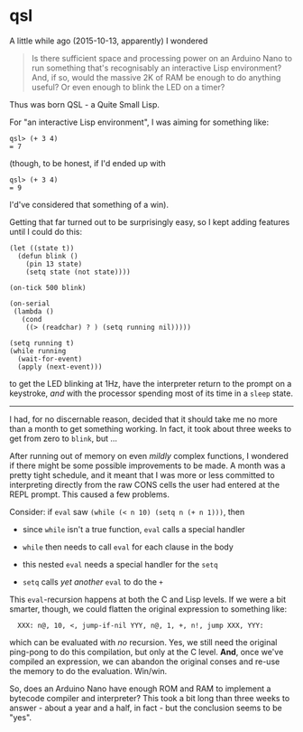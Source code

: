 qsl
===

A little while ago (2015-10-13, apparently) I wondered

>   Is there sufficient space and processing power on an Arduino Nano
>   to run something that's recognisably an interactive Lisp environment?
>   And, if so, would the massive 2K of RAM be enough to do anything useful?
>   Or even enough to blink the LED on a timer?

Thus was born QSL - a Quite Small Lisp.

For "an interactive Lisp environment", I was aiming for something like:
```
qsl> (+ 3 4)
= 7
```
(though, to be honest, if I'd ended up with
```
qsl> (+ 3 4)
= 9
```
I'd've considered that something of a win).

Getting that far turned out to be surprisingly easy, so I kept adding
features until I could do this:

```
(let ((state t))
  (defun blink ()
    (pin 13 state)
    (setq state (not state))))

(on-tick 500 blink)

(on-serial
 (lambda ()
   (cond
    ((> (readchar) ? ) (setq running nil)))))

(setq running t)
(while running
  (wait-for-event)
  (apply (next-event)))
```
to get the LED blinking at 1Hz, have the interpreter return to the
prompt on a keystroke, _and_ with the processor spending most of its
time in a `sleep` state.

----------------------------------------------------------------------------

I had, for no discernable reason, decided that it should take me no
more than a month to get something working.  In fact, it took about
three weeks to get from zero to `blink`, but ...

After running out of memory on even _mildly_ complex functions, I
wondered if there might be some possible improvements to be made.  A
month was a pretty tight schedule, and it meant that I was more or less
committed to interpreting directly from the raw CONS cells the user
had entered at the REPL prompt.  This caused a few problems.

Consider: if `eval` saw `(while (< n 10) (setq n (+ n 1)))`, then

-   since `while` isn't a true function, `eval` calls a special handler

-   `while` then needs to call `eval` for each clause in the body

-   this nested `eval` needs a special handler for the `setq`

-   `setq` calls _yet another_ `eval` to do the `+`

This `eval`-recursion happens at both the C and Lisp levels.  If we
were a bit smarter, though, we could flatten the original expression
to something like:

      XXX: n@, 10, <, jump-if-nil YYY, n@, 1, +, n!, jump XXX, YYY:

which can be evaluated with _no_ recursion.  Yes, we still need the
original ping-pong to do this compilation, but only at the C level.
**And**, once we've compiled an expression, we can abandon the original
conses and re-use the memory to do the evaluation.  Win/win.

So, does an Arduino Nano have enough ROM and RAM to implement a
bytecode compiler and interpreter?  This took a bit long than three
weeks to answer - about a year and a half, in fact - but the
conclusion seems to be "yes".
